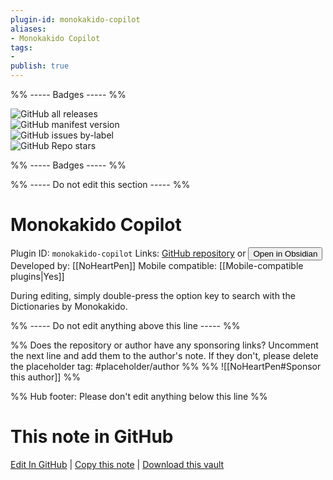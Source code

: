 ```yaml
---
plugin-id: monokakido-copilot
aliases:
- Monokakido Copilot
tags: 
- 
publish: true
---
```


%% ----- Badges ----- %%

![GitHub all releases](https://img.shields.io/github/downloads/NoHeartPen/obsidian-monokakido-copilot-plugin/total?color=573E7A&logo=github&style=for-the-badge)   
![GitHub manifest version](https://img.shields.io/github/manifest-json/v/NoHeartPen/obsidian-monokakido-copilot-plugin?color=573E7A&logo=github&style=for-the-badge)   
![GitHub issues by-label](https://img.shields.io/github/issues/NoHeartPen/obsidian-monokakido-copilot-plugin/help%20wanted?color=573E7A&logo=github&style=for-the-badge)   
![GitHub Repo stars](https://img.shields.io/github/stars/NoHeartPen/obsidian-monokakido-copilot-plugin?color=573E7A&logo=github&style=for-the-badge)

%% ----- Badges ----- %%

%% ----- Do not edit this section ----- %%

# Monokakido Copilot

Plugin ID: `monokakido-copilot`
Links: [GitHub repository](https://github.com/NoHeartPen/obsidian-monokakido-copilot-plugin) or [<button id=HH>Open in Obsidian</button>](obsidian://show-plugin?id=monokakido-copilot)
Developed by: [[NoHeartPen]]
Mobile compatible: [[Mobile-compatible plugins|Yes]]

During editing, simply double-press the option key to search with the Dictionaries by Monokakido.

%% ----- Do not edit anything above this line ----- %% 

%% Does the repository or author have any sponsoring links? Uncomment the next line and add them to the author's note. If they don't, please delete the placeholder tag: #placeholder/author %%
%% ![[NoHeartPen#Sponsor this author]] %%

%% Hub footer: Please don't edit anything below this line %%

# This note in GitHub

<span class="git-footer">[Edit In GitHub](https://github.dev/obsidian-community/obsidian-hub/blob/main/02%20-%20Community%20Expansions/02.05%20All%20Community%20Expansions/Plugins/monokakido-copilot.md "git-hub-edit-note") | [Copy this note](https://raw.githubusercontent.com/obsidian-community/obsidian-hub/main/02%20-%20Community%20Expansions/02.05%20All%20Community%20Expansions/Plugins/monokakido-copilot.md "git-hub-copy-note") | [Download this vault](https://github.com/obsidian-community/obsidian-hub/archive/refs/heads/main.zip "git-hub-download-vault") </span>
